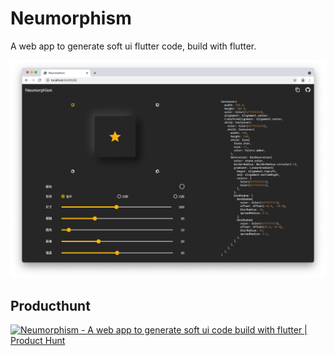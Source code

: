 # Neumorphism

A  web app to generate soft ui flutter code, build with flutter.

![screenshot](./screenshot.jpg)

## Producthunt

<a href="https://www.producthunt.com/posts/neumorphism?utm_source=badge-featured&utm_medium=badge&utm_souce=badge-neumorphism" target="_blank"><img src="https://api.producthunt.com/widgets/embed-image/v1/featured.svg?post_id=312516&theme=light" alt="Neumorphism - A web app to generate soft ui  code build with flutter | Product Hunt" style="width: 250px; height: 54px;" width="250" height="54" /></a>
